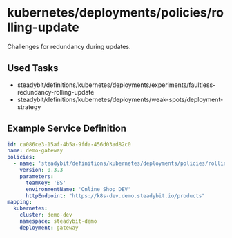 # kubernetes/deployments/policies/rolling-update

Challenges for redundancy during updates.

## Used Tasks

- steadybit/definitions/kubernetes/deployments/experiments/faultless-redundancy-rolling-update
- steadybit/definitions/kubernetes/deployments/weak-spots/deployment-strategy

## Example Service Definition

````yaml
id: ca086ce3-15af-4b5a-9fda-456d03ad82c0
name: demo-gateway
policies:
  - name: 'steadybit/definitions/kubernetes/deployments/policies/rolling-update'
    version: 0.3.3
    parameters:
      teamKey: 'BS'
      environmentName: 'Online Shop DEV'
      httpEndpoint: "https://k8s-dev.demo.steadybit.io/products"
mapping:
  kubernetes:
    cluster: demo-dev
    namespace: steadybit-demo
    deployment: gateway
````